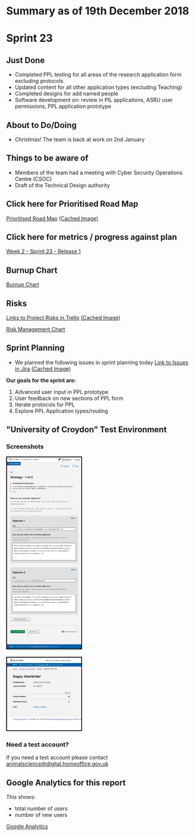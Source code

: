 # Summary as of 19th December 2018 

# Sprint 23

## Just Done
* Completed PPL testing for all areas of the research application form excluding protocols
* Updated content for all other application types (excluding Teaching)
* Completed designs for add named people
* Software development on: review in PIL applications, ASRU user permissions, PPL application prototype

## About to Do/Doing
* Christmas! The team is back at work on 2nd January

## Things to be aware of
* Members of the team had a meeting with Cyber Security Operations Centre (CSOC)
* Draft of the Technical Design authority

## Click here for Prioritised Road Map
[Prioritised Road Map](https://trello.com/b/p7x9hbPV/prioritised-roadmap)    [\(Cached Image\)](graphs/ASLRoadMap19122018.jpg)

## Click here for metrics / progress against plan
[Week 2 - Sprint 23 - Release 1](graphs/progress19122018.png)

## Burnup Chart

[Burnup Chart](burnup19122018.md)

## Risks
[Links to Project Risks in Trello](https://trello.com/b/VuFuCL7t/risk-register-and-kpis-asl-delivery)    [\(Cached Image\)](graphs/ASLRiskRegister19122018.jpg)

[Risk Management Chart](graphs/risk19122018.png)

## Sprint Planning
* We planned the following issues in sprint planning today [Link to Issues in Jira](https://jira.digital.homeoffice.gov.uk/secure/RapidBoard.jspa?rapidView=261)    [\(Cached Image\)](graphs/sprint19122018.png)

**Our goals for the sprint are:**
1. Advanced user input in PPL prototype
2. User feedback on new sections of PPL form
3. Iterate protocols for PPL 
4. Explore PPL Application types/routing

## "University of Croydon" Test Environment 

### Screenshots
<a href="graphs/proto1_05122018.png"><img src="graphs/proto1_05122018.png" alt="HTML5 Icon" width="200" style="border:2px solid black"></a>
<br>
<br>
<a href="graphs/proto2_05122018.png"><img src="graphs/proto2_12122018.png" alt="HTML5 Icon" width="200" style="border:2px solid black"></a>

### Need a test account?
If you need a test account please contact [animalscience@digital.homeoffice.gov.uk](mailto://animalscience@digital.homeoffice.gov.uk)



## Google Analytics for this report

This shows:
* total number of users 
* number of new users

[Google Analytics](graphs/GA1912108.Jpn)


